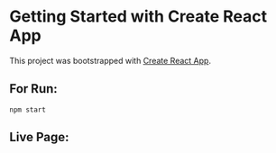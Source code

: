 # Getting Started with Create React App

This project was bootstrapped with [Create React App](https://github.com/facebook/create-react-app).

## For Run:

`npm start`

## Live Page:

